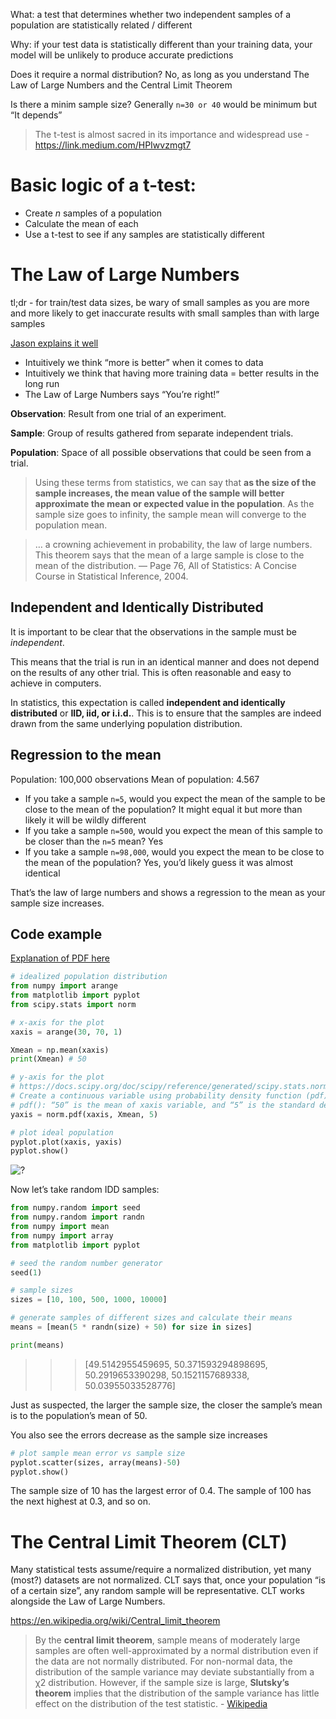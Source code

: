 What: a test that determines whether two independent samples of a population are statistically related / different 

Why: if your test data is statistically different than your training data, your model will be unlikely to produce accurate predictions 

Does it require a normal distribution? No, as long as you understand The Law of Large Numbers and the Central Limit Theorem

Is there a minim sample size? Generally `n=30 or 40` would be minimum but “It depends”

> The t-test is almost sacred in its importance and widespread use - https://link.medium.com/HPIwvzmgt7

# Basic logic of a t-test:
- Create *n* samples of a population 
- Calculate the mean of each
- Use a t-test to see if any samples are statistically different 

# The Law of Large Numbers

tl;dr - for train/test data sizes, be wary of small samples as you are more and more likely to get inaccurate results with small samples than with large samples 

[Jason explains it well](https://machinelearningmastery.com/a-gentle-introduction-to-the-law-of-large-numbers-in-machine-learning/)
- Intuitively we think “more is better” when it comes to data
- Intuitively we think that having more training data = better results in the long run
- The Law of Large Numbers says “You’re right!”

**Observation**: Result from one trial of an experiment.

**Sample**: Group of results gathered from separate independent trials.

**Population**: Space of all possible observations that could be seen from a trial.

> Using these terms from statistics, we can say that **as the size of the sample increases, the mean value of the sample will better approximate the mean or expected value in the population**. As the sample size goes to infinity, the sample mean will converge to the population mean.

> … a crowning achievement in probability, the law of large numbers. This theorem says that the mean of a large sample is close to the mean of the distribution. — Page 76, All of Statistics: A Concise Course in Statistical Inference, 2004.

## Independent and Identically Distributed

It is important to be clear that the observations in the sample must be *independent*.

This means that the trial is run in an identical manner and does not depend on the results of any other trial. This is often reasonable and easy to achieve in computers.

In statistics, this expectation is called **independent and identically distributed** or **IID, iid, or i.i.d.**. This is to ensure that the samples are indeed drawn from the same underlying population distribution.

## Regression to the mean

Population: 100,000 observations 
Mean of population: 4.567
- If you take a sample `n=5`, would you expect the mean of the sample to be close to the mean of the population? It might equal it but more than likely it will be wildly different 
- If you take a sample `n=500`, would you expect the mean of this sample to be closer than the `n=5` mean? Yes
- If you take a sample `n=98,000`, would you expect the mean to be close to the mean of the population? Yes, you’d likely guess it was almost identical 

That’s the law of large numbers and shows a regression to the mean as your sample size increases. 

## Code example
[Explanation of PDF here](https://link.medium.com/JAZxyyfkt7)

```python   
# idealized population distribution
from numpy import arange
from matplotlib import pyplot
from scipy.stats import norm

# x-axis for the plot
xaxis = arange(30, 70, 1)

Xmean = np.mean(xaxis) 
print(Xmean) # 50

# y-axis for the plot
# https://docs.scipy.org/doc/scipy/reference/generated/scipy.stats.norm.html
# Create a continuous variable using probability density function (pdf)
# pdf(): “50” is the mean of xaxis variable, and “5” is the standard deviation 
yaxis = norm.pdf(xaxis, Xmean, 5)

# plot ideal population
pyplot.plot(xaxis, yaxis)
pyplot.show()
``` 

![?](https://i.imgur.com/WIayuMo.png)

Now let’s take random IDD samples:
```python   
from numpy.random import seed
from numpy.random import randn
from numpy import mean
from numpy import array
from matplotlib import pyplot

# seed the random number generator
seed(1)

# sample sizes
sizes = [10, 100, 500, 1000, 10000]

# generate samples of different sizes and calculate their means
means = [mean(5 * randn(size) + 50) for size in sizes]

print(means)
```
>>> [49.5142955459695, 50.371593294898695, 50.2919653390298, 50.1521157689338, 50.03955033528776]

Just as suspected, the larger the sample size, the closer the sample’s mean is to the population’s mean of 50.

You also see the errors decrease as the sample size increases 
```python   
# plot sample mean error vs sample size
pyplot.scatter(sizes, array(means)-50)
pyplot.show()
``` 

The sample size of 10 has the largest error of 0.4. The sample of 100 has the next highest at 0.3, and so on. 

# The Central Limit Theorem (CLT)

Many statistical tests assume/require a normalized distribution, yet many (most?) datasets are not normalized. CLT says that, once your population “is of a certain size”, any random sample will be representative. CLT works alongside the Law of Large Numbers. 

https://en.wikipedia.org/wiki/Central_limit_theorem

> By the **central limit theorem**, sample means of moderately large samples are often well-approximated by a normal distribution even if the data are not normally distributed. For non-normal data, the distribution of the sample variance may deviate substantially from a χ2 distribution. However, if the sample size is large, **Slutsky’s theorem** implies that the distribution of the sample variance has little effect on the distribution of the test statistic. - [Wikipedia](https://en.wikipedia.org/wiki/Student%27s_t-test)